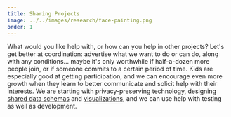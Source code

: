 ```yaml
---
title: Sharing Projects
image: ../../images/research/face-painting.png
order: 1
---
```


What would you like help with, or how can you help in other projects? Let's get
better at coordination: advertise what we want to do or can do, along with any
conditions... maybe it's only worthwhile if half-a-dozen more people join, or if
someone commits to a certain period of time. Kids are especially good at getting
participation, and we can encourage even more growth when they learn to better
communicate and solicit help with their interests. We are starting with
privacy-preserving technology, designing [shared data
schemas](https://endorser.ch/doc/html/transactions.html) and
[visualizations](https://observablehq.com/d/83a90a6d6cd11999), and we can use
help with testing as well as development.

